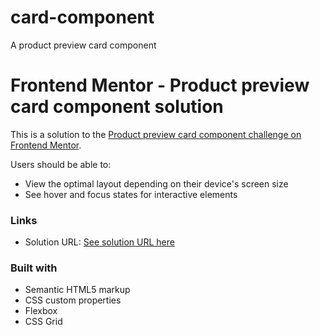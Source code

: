 # card-component
A product preview card component
# Frontend Mentor - Product preview card component solution

This is a solution to the [Product preview card component challenge on Frontend Mentor](https://www.frontendmentor.io/challenges/product-preview-card-component-GO7UmttRfa).

Users should be able to:

- View the optimal layout depending on their device's screen size
- See hover and focus states for interactive elements

### Links

- Solution URL: [See solution URL here](https://glorykach.github.io/card-component/)

### Built with

- Semantic HTML5 markup
- CSS custom properties
- Flexbox
- CSS Grid
